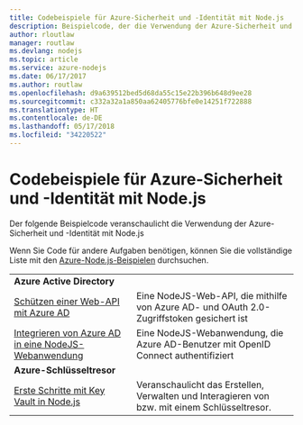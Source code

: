 ```yaml
---
title: Codebeispiele für Azure-Sicherheit und -Identität mit Node.js
description: Beispielcode, der die Verwendung der Azure-Sicherheit und -Identität mit Node.js veranschaulicht
author: rloutlaw
manager: routlaw
ms.devlang: nodejs
ms.topic: article
ms.service: azure-nodejs
ms.date: 06/17/2017
ms.author: routlaw
ms.openlocfilehash: d9a639512bed5d68da55c15e22b396b648d9ee28
ms.sourcegitcommit: c332a32a1a850aa62405776bfe0e14251f722888
ms.translationtype: HT
ms.contentlocale: de-DE
ms.lasthandoff: 05/17/2018
ms.locfileid: "34220522"
---
```

# <a name="azure-security-and-identity-with-nodejs-code-samples"></a>Codebeispiele für Azure-Sicherheit und -Identität mit Node.js

Der folgende Beispielcode veranschaulicht die Verwendung der Azure-Sicherheit und -Identität mit Node.js

Wenn Sie Code für andere Aufgaben benötigen, können Sie die vollständige Liste mit den [Azure-Node.js-Beispielen](https://azure.microsoft.com/resources/samples/?term=nodejs) durchsuchen.

| | |
|---|---|
| **Azure Active Directory** ||
| [Schützen einer Web-API mit Azure AD](https://azure.microsoft.com/resources/samples/active-directory-node-webapi/) | Eine NodeJS-Web-API, die mithilfe von Azure AD- und OAuth 2.0-Zugriffstoken gesichert ist |
| [Integrieren von Azure AD in eine NodeJS-Webanwendung](https://azure.microsoft.com/resources/samples/active-directory-node-webapp-openidconnect/) | Eine NodeJS-Webanwendung, die Azure AD-Benutzer mit OpenID Connect authentifiziert |
| **Azure-Schlüsseltresor** ||
| [Erste Schritte mit Key Vault in Node.js](https://azure.microsoft.com/resources/samples/key-vault-node-getting-started/) | Veranschaulicht das Erstellen, Verwalten und Interagieren von bzw. mit einem Schlüsseltresor. |
